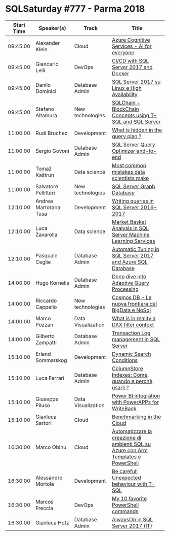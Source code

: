# SQLSaturday #777 - Parma 2018
Start Time|Speaker(s)|Track|Title
---|---|---|---
09:45:00|Alexander Klein|Cloud|[Azure Cognitive Services - AI for everyone](80200.md)
09:45:00|Giancarlo Lelli|DevOps|[CI/CD with SQL Server 2017 and Docker](84906.md)
09:45:00|Danilo Dominici|Database Admin|[SQL Server 2017 su Linux e High Availability](85392.md)
09:45:00|Stefano Altamura|New technologies|[SQLChain - BlockChain Concepts using T-SQL and SQL Server](85666.md)
11:00:00|Rudi Bruchez|Development|[What is hidden in the query plan ?](78907.md)
11:00:00|Sergio Govoni|Database Admin|[SQL Server Query Optimizer end-to-end](79997.md)
11:00:00|Tomaž Kaštrun|Data science|[Most common mistakes data scientists make](83289.md)
11:00:00|Salvatore Pellitteri|New technologies|[SQL Server Graph Database](84897.md)
12:10:00|Andrea Martorana Tusa|Development|[Writing queries in SQL Server 2016-2017](78915.md)
12:10:00|Luca Zavarella|Data science|[Market Basket Analysis in SQL Server Machine Learning Services](78930.md)
12:10:00|Pasquale Ceglie|Database Admin|[Automatic Tuning in SQL Server 2017 and Azure SQL Database](85527.md)
14:00:00|Hugo Kornelis|Database Admin|[Deep dive into Adaptive Query Processing](78895.md)
14:00:00|Riccardo Cappello|New technologies|[Cosmos DB - La nuova frontiera del BigData e NoSql](78929.md)
14:00:00|Marco Pozzan|Data Visualization|[What is in reality a DAX filter context](83763.md)
14:00:00|Gilberto Zampatti|Database Admin|[Transaction Log management in SQL Server](83767.md)
15:10:00|Erland Sommarskog|Development|[Dynamic Search Conditions](83720.md)
15:10:00|Luca Ferrari|Database Admin|[ColumnStore Indexes: Come, quando e perchè usarli ?](84715.md)
15:10:00|Giuseppe Piluso|Data Visualization|[Power BI integration with PowerAPPs for WriteBack](84984.md)
15:10:00|Gianluca Sartori|Cloud|[Benchmarking in the Cloud](85569.md)
16:30:00|Marco Obinu|Cloud|[Automatizzare la creazione di ambienti SQL su Azure con Arm Templates e PowerShell](84868.md)
16:30:00|Alessandro Mortola|Development|[Be careful! Unexpected behaviour with T-SQL](85391.md)
16:30:00|Marcos Freccia|DevOps|[My 10 favorite PowerShell commands](85881.md)
16:30:00|Gianluca Hotz|Database Admin|[AlwaysOn in SQL Server 2017 (IT)](86041.md)
